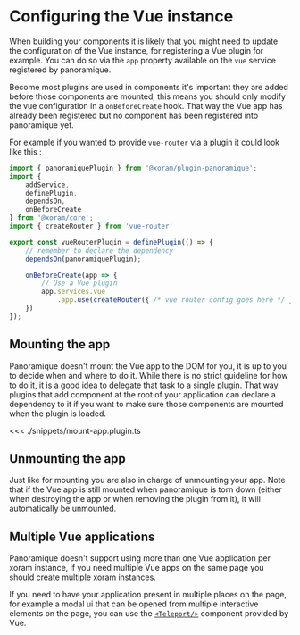 # Configuring the Vue instance

When building your components it is likely that you might need to update the
configuration of the Vue instance, for registering a Vue plugin for example. You
can do so via the `app` property available on the `vue` service registered by
panoramique.

Become most plugins are used in components it's important they are added before
those components are mounted, this means you should only modify the vue
configuration in a `onBeforeCreate` hook. That way the Vue app has already been
registered but no component has been registered into panoramique yet.

For example if you wanted to provide `vue-router` via a plugin it could look
like this&nbsp;:

```ts [router.plugin.ts]
import { panoramiquePlugin } from '@xoram/plugin-panoramique';
import {
	addService,
	definePlugin,
	dependsOn,
	onBeforeCreate
} from '@xoram/core';
import { createRouter } from 'vue-router'

export const vueRouterPlugin = definePlugin(() => {
	// remember to declare the dependency
	dependsOn(panoramiquePlugin);

	onBeforeCreate(app => {
		// Use a Vue plugin
		app.services.vue
			.app.use(createRouter({ /* vue router config goes here */ }));
	})
});
```

## Mounting the app

Panoramique doesn't mount the Vue app to the DOM for you, it is up to you to
decide when and where to do it. While there is no strict guideline for how to do
it, it is a good idea to delegate that task to a single plugin. That way plugins
that add component at the root of your application can declare a dependency to
it if you want to make sure those components are mounted when the plugin is
loaded.

<<< ./snippets/mount-app.plugin.ts

## Unmounting the app

Just like for mounting you are also in charge of unmounting your app. Note that
if the Vue app is still mounted when panoramique is torn down (either when
destroying the app or when removing the plugin from it), it will automatically
be unmounted.

## Multiple Vue applications

Panoramique doesn't support using more than one Vue application per xoram
instance, if you need multiple Vue apps on the same page you should create
multiple xoram instances.

If you need to have your application present in multiple places on the page, for
example a modal ui that can be opened from multiple interactive elements on the
page, you can use the [`<Teleport/>`](
https://vuejs.org/guide/built-ins/teleport.html) component provided by Vue.